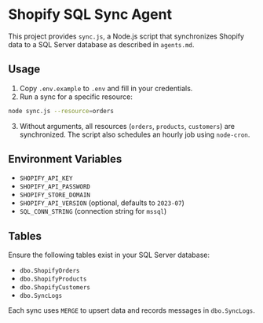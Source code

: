 # Shopify SQL Sync Agent

This project provides `sync.js`, a Node.js script that synchronizes Shopify data to a SQL Server database as described in `agents.md`.

## Usage

1. Copy `.env.example` to `.env` and fill in your credentials.
2. Run a sync for a specific resource:

```bash
node sync.js --resource=orders
```

3. Without arguments, all resources (`orders`, `products`, `customers`) are synchronized. The script also schedules an hourly job using `node-cron`.

## Environment Variables

- `SHOPIFY_API_KEY`
- `SHOPIFY_API_PASSWORD`
- `SHOPIFY_STORE_DOMAIN`
- `SHOPIFY_API_VERSION` (optional, defaults to `2023-07`)
- `SQL_CONN_STRING` (connection string for `mssql`)

## Tables

Ensure the following tables exist in your SQL Server database:

- `dbo.ShopifyOrders`
- `dbo.ShopifyProducts`
- `dbo.ShopifyCustomers`
- `dbo.SyncLogs`

Each sync uses `MERGE` to upsert data and records messages in `dbo.SyncLogs`.
